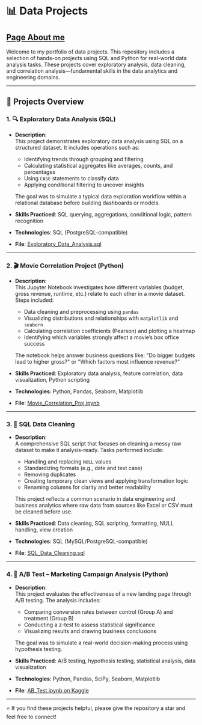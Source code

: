 # 📊 Data Projects
## [Page About me](https://github.com/Almas1989)

Welcome to my portfolio of data projects. This repository includes a selection of hands-on projects using SQL and Python for real-world data analysis tasks. These projects cover exploratory analysis, data cleaning, and correlation analysis—fundamental skills in the data analytics and engineering domains.

---

## 📁 Projects Overview

### 1. 🔍 Exploratory Data Analysis (SQL)

- **Description**:  
  This project demonstrates exploratory data analysis using SQL on a structured dataset. It includes operations such as:
  - Identifying trends through grouping and filtering
  - Calculating statistical aggregates like averages, counts, and percentages
  - Using `CASE` statements to classify data
  - Applying conditional filtering to uncover insights

  The goal was to simulate a typical data exploration workflow within a relational database before building dashboards or models.

- **Skills Practiced**: SQL querying, aggregations, conditional logic, pattern recognition

- **Technologies**: SQL (PostgreSQL-compatible)

- **File**: [Exploratory_Data_Analysis.sql](https://github.com/Almas1989/Projects/blob/main/Exploratory%20Data%20Analysis.sql)

---

### 2. 🎬 Movie Correlation Project (Python)

- **Description**:  
  This Jupyter Notebook investigates how different variables (budget, gross revenue, runtime, etc.) relate to each other in a movie dataset. Steps included:
  - Data cleaning and preprocessing using `pandas`
  - Visualizing distributions and relationships with `matplotlib` and `seaborn`
  - Calculating correlation coefficients (Pearson) and plotting a heatmap
  - Identifying which variables strongly affect a movie’s box office success

  The notebook helps answer business questions like: "Do bigger budgets lead to higher gross?" or "Which factors most influence revenue?"

- **Skills Practiced**: Exploratory data analysis, feature correlation, data visualization, Python scripting

- **Technologies**: Python, Pandas, Seaborn, Matplotlib

- **File**: [Movie_Correlation_Proj.ipynb](https://github.com/Almas1989/Projects/blob/main/Movie%20Correlation%20Proj.ipynb)

---

### 3. 🧹 SQL Data Cleaning

- **Description**:  
  A comprehensive SQL script that focuses on cleaning a messy raw dataset to make it analysis-ready. Tasks performed include:
  - Handling and replacing `NULL` values
  - Standardizing formats (e.g., date and text case)
  - Removing duplicates
  - Creating temporary clean views and applying transformation logic
  - Renaming columns for clarity and better readability

  This project reflects a common scenario in data engineering and business analytics where raw data from sources like Excel or CSV must be cleaned before use.

- **Skills Practiced**: Data cleaning, SQL scripting, formatting, NULL handling, view creation

- **Technologies**: SQL (MySQL/PostgreSQL-compatible)

- **File**: [SQL_Data_Cleaning.sql](https://github.com/Almas1989/Projects/blob/main/SQL%20Data%20Cleaning.sql)

---

### 4. 🧪 A/B Test – Marketing Campaign Analysis (Python)

- **Description**:  
  This project evaluates the effectiveness of a new landing page through A/B testing. The analysis includes:
  - Comparing conversion rates between control (Group A) and treatment (Group B)
  - Conducting a z-test to assess statistical significance
  - Visualizing results and drawing business conclusions

  The goal was to simulate a real-world decision-making process using hypothesis testing.

- **Skills Practiced**: A/B testing, hypothesis testing, statistical analysis, data visualization

- **Technologies**: Python, Pandas, SciPy, Seaborn, Matplotlib

- **File**: [AB_Test.ipynb on Kaggle](https://www.kaggle.com/code/almasscorp/ab-test)

---

⭐ If you find these projects helpful, please give the repository a star and feel free to connect!
